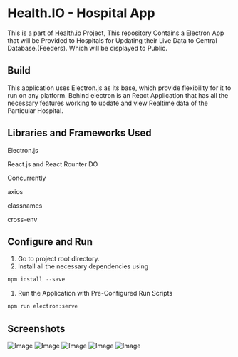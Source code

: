 # Health.IO - Hospital App

This is a part of [Health.io](http://health.io) Project, This repository Contains a Electron App that will be Provided to Hospitals for Updating their Live Data to Central Database.(Feeders). Which will be displayed to Public.

## Build

This application uses Electron.js as its base, which provide flexibility for it to run on any platform. Behind electron is an React Application that has all the necessary features working to update and view Realtime data of the Particular Hospital.

## Libraries and Frameworks Used

Electron.js

React.js and React Rounter DO

Concurrently

axios

classnames

cross-env

## Configure and Run

1. Go to project root directory.
2. Install all the necessary dependencies using



```jsx
npm install --save
```

1. Run the Application with Pre-Configured Run Scripts

```jsx
npm run electron:serve
```

## Screenshots
![Image](https://res.cloudinary.com/srvraj311/image/upload/v1626869096/Screenshot_2021-07-21_173433_wh2jbj.png)
![Image](https://res.cloudinary.com/srvraj311/image/upload/v1626869097/Screenshot_2021-07-21_173135_zwrykm.png)
![Image](https://res.cloudinary.com/srvraj311/image/upload/v1626869097/Screenshot_2021-07-21_173234_iwojcu.png)
![Image](https://res.cloudinary.com/srvraj311/image/upload/v1626869097/Screenshot_2021-07-21_173249_vlqfkt.png)
![Image](https://res.cloudinary.com/srvraj311/image/upload/v1626869097/Screenshot_2021-07-21_173310_gmsj6z.png)